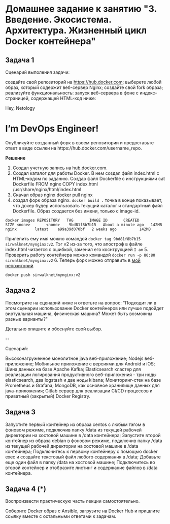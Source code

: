 # Домашнее задание к занятию "3. Введение. Экосистема. Архитектура. Жизненный цикл Docker контейнера"

## Задача 1

Сценарий выполения задачи:

создайте свой репозиторий на https://hub.docker.com;
выберете любой образ, который содержит веб-сервер Nginx;
создайте свой fork образа;
реализуйте функциональность: запуск веб-сервера в фоне с индекс-страницей, содержащей HTML-код ниже:
<html>
<head>
Hey, Netology
</head>
<body>
<h1>I’m DevOps Engineer!</h1>
</body>
</html>
Опубликуйте созданный форк в своем репозитории и предоставьте ответ в виде ссылки на https://hub.docker.com/username_repo.

**Решение**
1. Создал учетную запись на hub.docker.com. 
2. Создал каталог для работы Docker. В нем создал файл index.html с HTML-кодом по заданию. Создар файл Dockerfile c инструкциями
cat Dockerfile 
FROM nginx
COPY index.html /usr/share/nginx/html/index.html
3. Скачал образ nginx 
docker pull nginx
4. создал форк образа nginx.
`docker build .` точка в конце показывает, что докер будер использовать текущий каталог и стандартный файл Dockerfile. Образ создается без имени, только с image-id.

`docker images
REPOSITORY   TAG       IMAGE ID       CREATED              SIZE
<none>       <none>    9bd81f8b7b15   About a minute ago   142MB
nginx        latest    a99a39d070bf   2 weeks ago          142MB`
 
Прилепить ему имя можно командой `docker tag 9bd81f8b7b15 sirwalknet/mynginx:v2`. Тэг v2 из-за того, что апостроф в файле index.html читается с ошибкой, заменил его коснтрукцией `I am`
5. Проверить работу контейнера можно командой `docker run -p 80:80 sirwalknet/mynginx:v2`
6. Теперь форк можно отправить в [мой репозиторий](https://hub.docker.com/layers/sirwalknet/mynginx/v2/images/sha256-8e13886fc22e812bf530f7d5109f5a5aca509a8a28ec3fc2f9f4c248faec53cd?context=repo)

`docker push sirwalknet/mynginx:v2`
## Задача 2

Посмотрите на сценарий ниже и ответьте на вопрос: "Подходит ли в этом сценарии использование Docker контейнеров или лучше подойдет виртуальная машина, физическая машина? Может быть возможны разные варианты?"

Детально опишите и обоснуйте свой выбор.

--

Сценарий:

Высоконагруженное монолитное java веб-приложение;
Nodejs веб-приложение;
Мобильное приложение c версиями для Android и iOS;
Шина данных на базе Apache Kafka;
Elasticsearch кластер для реализации логирования продуктивного веб-приложения - три ноды elasticsearch, два logstash и две ноды kibana;
Мониторинг-стек на базе Prometheus и Grafana;
MongoDB, как основное хранилище данных для java-приложения;
Gitlab сервер для реализации CI/CD процессов и приватный (закрытый) Docker Registry.

## Задача 3

Запустите первый контейнер из образа centos c любым тэгом в фоновом режиме, подключив папку /data из текущей рабочей директории на хостовой машине в /data контейнера;
Запустите второй контейнер из образа debian в фоновом режиме, подключив папку /data из текущей рабочей директории на хостовой машине в /data контейнера;
Подключитесь к первому контейнеру с помощью docker exec и создайте текстовый файл любого содержания в /data;
Добавьте еще один файл в папку /data на хостовой машине;
Подключитесь во второй контейнер и отобразите листинг и содержание файлов в /data контейнера.


## Задача 4 (*)

Воспроизвести практическую часть лекции самостоятельно.

Соберите Docker образ с Ansible, загрузите на Docker Hub и пришлите ссылку вместе с остальными ответами к задачам.

